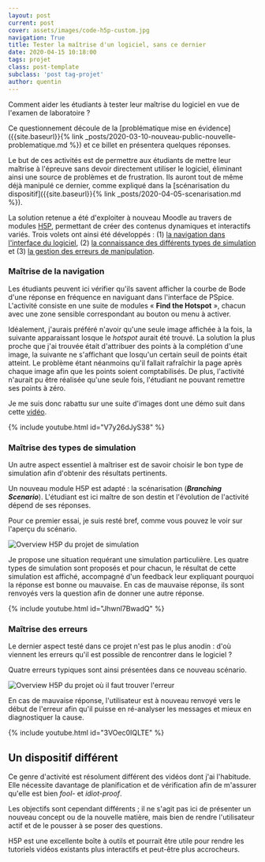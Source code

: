 ```yaml
---
layout: post
current: post
cover: assets/images/code-h5p-custom.jpg
navigation: True
title: Tester la maîtrise d'un logiciel, sans ce dernier
date: 2020-04-15 10:18:00
tags: projet
class: post-template
subclass: 'post tag-projet'
author: quentin
---
```


Comment aider les étudiants à tester leur maîtrise du logiciel en vue de l'examen de laboratoire ?

Ce questionnement découle de la [problématique mise en évidence]({{site.baseurl}}{% link _posts/2020-03-10-nouveau-public-nouvelle-problematique.md %}) et ce billet en présentera quelques réponses.


Le but de ces activités est de permettre aux étudiants de mettre leur maîtrise à l'épreuve sans devoir directement utiliser le logiciel, éliminant ainsi une source de problèmes et de frustration.
Ils auront tout de même déjà manipulé ce dernier, comme expliqué dans la [scénarisation du dispositif]({{site.baseurl}}{% link _posts/2020-04-05-scenarisation.md %}).

La solution retenue a été d'exploiter à nouveau Moodle au travers de modules [H5P](https://h5p.org/), permettant de créer des contenus dynamiques et interactifs variés.
Trois volets ont ainsi été développés : (1) [la navigation dans l'interface du logiciel](#maîtrise-de-la-navigation), (2) [la connaissance des différents types de simulation](#maîtrise-des-types-de-simulation) et (3) [la gestion des erreurs de manipulation](#maîtrise-des-erreurs).


### Maîtrise de la navigation

Les étudiants peuvent ici vérifier qu'ils savent afficher la courbe de Bode d'une réponse en fréquence en naviguant dans l'interface de PSpice.
L'activité consiste en une suite de modules « **Find the Hotspot** », chacun avec une zone sensible correspondant au bouton ou menu à activer.

Idéalement, j'aurais préféré n'avoir qu'une seule image affichée à la fois, la suivante apparaissant losque le *hotspot* aurait été trouvé.
La solution la plus proche que j'ai trouvée était d'attribuer des points à la complétion d'une image, la suivante ne s'affichant que losqu'un certain seuil de points était atteint.
Le problème étant néanmoins qu'il fallait rafraîchir la page après chaque image afin que les points soient comptabilisés. De plus, l'activité n'aurait pu être réalisée qu'une seule fois, l'étudiant ne pouvant remettre ses points à zéro.

Je me suis donc rabattu sur une suite d'images dont une démo suit dans cette [vidéo](https://youtu.be/V7y26dJyS38).

{% include youtube.html id="V7y26dJyS38" %}


### Maîtrise des types de simulation

Un autre aspect essentiel à maîtriser est de savoir choisir le bon type de simulation afin d'obtenir des résultats pertinents.

Un nouveau module H5P est adapté : la scénarisation (***Branching Scenario***).
L'étudiant est ici maître de son destin et l'évolution de l'activité dépend de ses réponses.

Pour ce premier essai, je suis resté bref, comme vous pouvez le voir sur l'aperçu du scénario.

![Overview H5P du projet de simulation](assets/images/H5P/simu_overview.png)

Je propose une situation requérant une simulation particulière.
Les quatre types de simulation sont proposés et pour chacun, le résultat de cette simulation est affiché, accompagné d'un feedback leur expliquant pourquoi la réponse est bonne ou mauvaise.
En cas de mauvaise réponse, ils sont renvoyés vers la question afin de donner une autre réponse.

{% include youtube.html id="Jhwnl7BwadQ" %}


### Maîtrise des erreurs

Le dernier aspect testé dans ce projet n'est pas le plus anodin : d'où viennent les erreurs qu'il est possible de rencontrer dans le logiciel ?

Quatre erreurs typiques sont ainsi présentées dans ce nouveau scénario.

![Overview H5P du projet où il faut trouver l'erreur](assets/images/H5P/error_overview.png)

En cas de mauvaise réponse, l'utilisateur est à nouveau renvoyé vers le début de l'erreur afin qu'il puisse en ré-analyser les messages et mieux en diagnostiquer la cause.

{% include youtube.html id="3VOec0IQLTE" %}


## Un dispositif différent

Ce genre d'activité est résolument différent des vidéos dont j'ai l'habitude.
Elle nécessite davantage de planification et de vérification afin de m'assurer qu'elle est bien *fool-* et *idiot-proof*.

Les objectifs sont cependant différents ; il ne s'agit pas ici de présenter un nouveau concept ou de la nouvelle matière, mais bien de rendre l'utilisateur actif et de le pousser à se poser des questions.

H5P est une excellente boîte à outils et pourrait être utile pour rendre les tutoriels vidéos existants plus interactifs et peut-être plus accrocheurs.